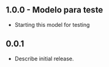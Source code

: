 ## 1.0.0 - Modelo para teste

* Starting this model for testing

## 0.0.1

* Describe initial release.
